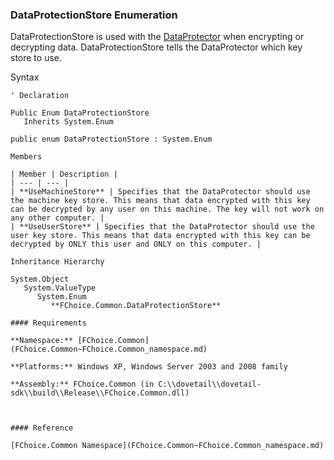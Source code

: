 ﻿### DataProtectionStore Enumeration

DataProtectionStore is used with the [DataProtector](FChoice.Common~FChoice.Common.DataProtector.md) when encrypting or decrypting data. DataProtectionStore tells the DataProtector which key store to use.

Syntax

```vbnet
' Declaration

Public Enum DataProtectionStore 
   Inherits System.Enum

public enum DataProtectionStore : System.Enum 

Members

| Member | Description |
| --- | --- |
| **UseMachineStore** | Specifies that the DataProtector should use the machine key store. This means that data encrypted with this key can be decrypted by any user on this machine. The key will not work on any other computer. |
| **UseUserStore** | Specifies that the DataProtector should use the user key store. This means that data encrypted with this key can be decrypted by ONLY this user and ONLY on this computer. |

Inheritance Hierarchy

System.Object  
   System.ValueType  
      System.Enum  
         **FChoice.Common.DataProtectionStore**  

#### Requirements

**Namespace:** [FChoice.Common](FChoice.Common~FChoice.Common_namespace.md)

**Platforms:** Windows XP, Windows Server 2003 and 2008 family

**Assembly:** FChoice.Common (in C:\\dovetail\\dovetail-sdk\\build\\Release\\FChoice.Common.dll)



#### Reference

[FChoice.Common Namespace](FChoice.Common~FChoice.Common_namespace.md)